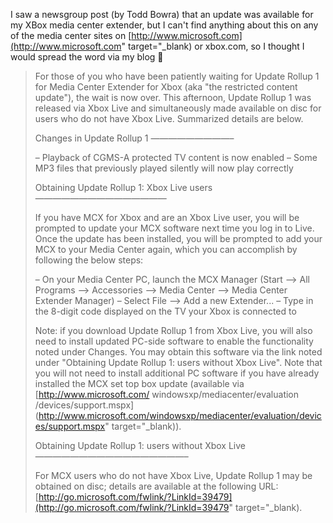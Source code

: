 I saw a newsgroup post (by Todd Bowra) that an update was available for my XBox media center extender, but I can't find anything about this on any of the media center sites on [http://www.microsoft.com](http://www.microsoft.com" target="_blank) or xbox.com, so I thought I would spread the word via my blog 🙂

> For those of you who have been patiently waiting for Update Rollup 1 for Media Center Extender for Xbox (aka "the restricted content update"), the wait is now over. This afternoon, Update Rollup 1 was released via Xbox Live and simultaneously made available on disc for users who do not have Xbox Live. Summarized details are below.
>
> Changes in Update Rollup 1
> &#8212;&#8212;&#8212;&#8212;&#8212;&#8212;&#8212;&#8212;&#8212;&#8211;
>
> &#8211; Playback of CGMS-A protected TV content is now enabled
> &#8211; Some MP3 files that previously played silently will now play correctly
>
> Obtaining Update Rollup 1: Xbox Live users
> &#8212;&#8212;&#8212;&#8212;&#8212;&#8212;&#8212;&#8212;&#8212;&#8212;&#8212;&#8212;&#8212;&#8212;&#8212;
>
> If you have MCX for Xbox and are an Xbox Live user, you will be prompted to update your MCX software next time you log in to Live. Once the update has been installed, you will be prompted to add your MCX to your Media Center again, which you can accomplish by following the below steps:
>
> &#8211; On your Media Center PC, launch the MCX Manager (Start &#8211;> All Programs &#8211;> Accessories &#8211;> Media Center &#8211;> Media Center Extender Manager)
> &#8211; Select File &#8211;> Add a new Extender...
> &#8211; Type in the 8-digit code displayed on the TV your Xbox is connected to
>
> Note: if you download Update Rollup 1 from Xbox Live, you will also need to install updated PC-side software to enable the functionality noted under Changes. You may obtain this software via the link noted under "Obtaining Update Rollup 1: users without Xbox Live". Note that you will not need to install additional PC software if you have already installed the MCX set top box update (available via [http://www.microsoft.com/ windowsxp/mediacenter/evaluation /devices/support.mspx](http://www.microsoft.com/windowsxp/mediacenter/evaluation/devices/support.mspx" target="_blank)).
>
> Obtaining Update Rollup 1: users without Xbox Live
> &#8212;&#8212;&#8212;&#8212;&#8212;&#8212;&#8212;&#8212;&#8212;&#8212;&#8212;&#8212;&#8212;&#8212;&#8212;&#8212;&#8212;&#8211;
>
> For MCX users who do not have Xbox Live, Update Rollup 1 may be obtained on disc; details are available at the following URL: [http://go.microsoft.com/fwlink/?LinkId=39479](http://go.microsoft.com/fwlink/?LinkId=39479" target="_blank).
